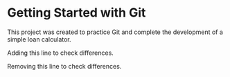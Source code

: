 # Getting Started with Git

This project was created to practice Git and complete the development of a simple loan calculator.

Adding this line to check differences.

Removing this line to check differences.